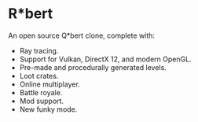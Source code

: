 # R*bert

An open source Q*bert clone, complete with:
- Ray tracing.
- Support for Vulkan, DirectX 12, and modern OpenGL.
- Pre-made and procedurally generated levels.
- Loot crates.
- Online multiplayer.
- Battle royale.
- Mod support.
- New funky mode.